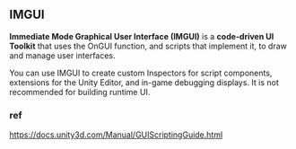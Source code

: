 ## IMGUI

**Immediate Mode Graphical User Interface (IMGUI)** is a **code-driven UI Toolkit** that uses the OnGUI function, and scripts that implement it, to draw and manage user interfaces. 

You can use IMGUI to create custom Inspectors for script components, extensions for the Unity Editor, and in-game debugging displays. It is not recommended for building runtime UI.




### ref
https://docs.unity3d.com/Manual/GUIScriptingGuide.html

